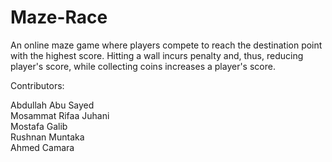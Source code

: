 # Maze-Race
An online maze game where players compete to reach the destination point with the highest score. Hitting a wall incurs penalty and, thus, reducing player's score, while collecting coins increases a player's score.

Contributors:  

Abdullah Abu Sayed  
Mosammat Rifaa Juhani   
Mostafa Galib  
Rushnan Muntaka   
Ahmed Camara
